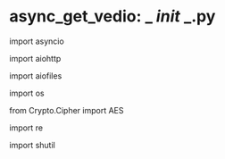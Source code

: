 # async_get_vedio: _ _init_ _.py

import asyncio

import aiohttp

import aiofiles

import os

from Crypto.Cipher import AES

import re

import shutil
